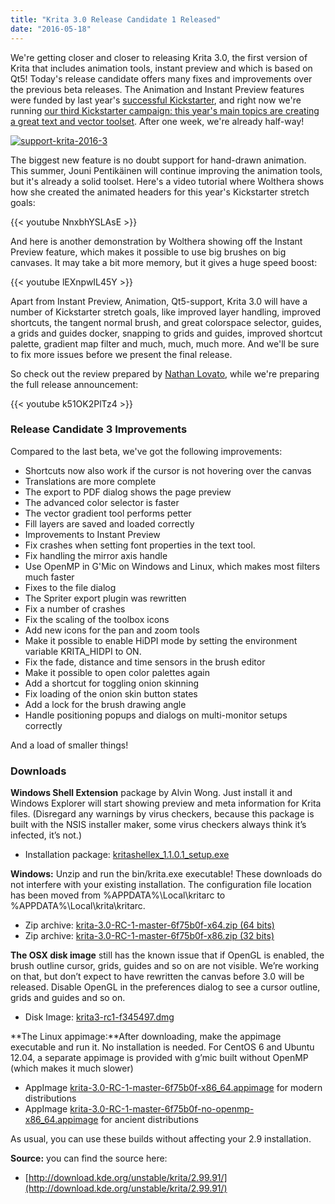 ```yaml
---
title: "Krita 3.0 Release Candidate 1 Released"
date: "2016-05-18"
---
```


We're getting closer and closer to releasing Krita 3.0, the first version of Krita that includes animation tools, instant preview and which is based on Qt5! Today's release candidate offers many fixes and improvements over the previous beta releases. The Animation and Instant Preview features were funded by last year's [successful Kickstarter](https://www.kickstarter.com/projects/krita/krita-free-paint-app-lets-make-it-faster-than-phot), and right now we're running [our third Kickstarter campaign: this year's main topics are creating a great text and vector toolset](https://www.kickstarter.com/projects/krita/krita-2016-lets-make-text-and-vector-art-awesome). After one week, we're already half-way!

[![support-krita-2016-3](../images/support-krita-2016-3-1024x132.png)](https://www.kickstarter.com/projects/krita/krita-2016-lets-make-text-and-vector-art-awesome)

The biggest new feature is no doubt support for hand-drawn animation. This summer, Jouni Pentikäinen will continue improving the animation tools, but it's already a solid toolset. Here's a video tutorial where Wolthera shows how she created the animated headers for this year's Kickstarter stretch goals:

{{< youtube NnxbhYSLAsE >}}

And here is another demonstration by Wolthera showing off the Instant Preview feature, which makes it possible to use big brushes on big canvases. It may take a bit more memory, but it gives a huge speed boost:

{{< youtube lEXnpwIL45Y >}}

Apart from Instant Preview, Animation, Qt5-support, Krita 3.0 will have a number of Kickstarter stretch goals, like improved layer handling, improved shortcuts, the tangent normal brush, and great colorspace selector, guides, a grids and guides docker, snapping to grids and guides, improved shortcut palette, gradient map filter and much, much, much more. And we'll be sure to fix more issues before we present the final release.

So check out the review prepared by [Nathan Lovato](http://gdquest.com/), while we're preparing the full release announcement:

{{< youtube k51OK2PlTz4 >}}

### Release Candidate 3 Improvements

Compared to the last beta, we've got the following improvements:

- Shortcuts now also work if the cursor is not hovering over the canvas
- Translations are more complete
- The export to PDF dialog shows the page preview
- The advanced color selector is faster
- The vector gradient tool performs petter
- Fill layers are saved and loaded correctly
- Improvements to Instant Preview
- Fix crashes when setting font properties in the text tool.
- Fix handling the mirror axis handle
- Use OpenMP in G'Mic on Windows and Linux, which makes most filters much faster
- Fixes to the file dialog
- The Spriter export plugin was rewritten
- Fix a number of crashes
- Fix the scaling of the toolbox icons
- Add new icons for the pan and zoom tools
- Make it possible to enable HiDPI mode by setting the environment variable KRITA\_HIDPI to ON.
- Fix the fade, distance and time sensors in the brush editor
- Make it possible to open color palettes again
- Add a shortcut for toggling onion skinning
- Fix loading of the onion skin button states
- Add a lock for the brush drawing angle
- Handle positioning popups and dialogs on multi-monitor setups correctly

And a load of smaller things!

### Downloads

**Windows Shell Extension** package by Alvin Wong. Just install it and Windows Explorer will start showing preview and meta information for Krita files. (Disregard any warnings by virus checkers, because this package is built with the NSIS installer maker, some virus checkers always think it’s infected, it’s not.)

- Installation package: [kritashellex\_1.1.0.1\_setup.exe](http://files.kde.org/krita/3/windows/kritashellex_1.1.0.1_setup.exe)

**Windows:** Unzip and run the bin/krita.exe executable! These downloads do not interfere with your existing installation. The configuration file location has been moved from %APPDATA%\\Local\\kritarc to %APPDATA%\\Local\\krita\\kritarc.

- Zip archive: [krita-3.0-RC-1-master-6f75b0f-x64.zip (64 bits)](http://files.kde.org/krita/3/windows/krita-3.0-RC-1-master-6f75b0f-x64.zip)
- Zip archive: [krita-3.0-RC-1-master-6f75b0f-x86.zip (32 bits)](http://files.kde.org/krita/3/windows/krita-3.0-RC-1-master-6f75b0f-x86.zip)

**The OSX disk image** still has the known issue that if OpenGL is enabled, the brush outline cursor, grids, guides and so on are not visible. We’re working on that, but don’t expect to have rewritten the canvas before 3.0 will be released. Disable OpenGL in the preferences dialog to see a cursor outline, grids and guides and so on.

- Disk Image: [krita3-rc1-f345497.dmg](http://files.kde.org/krita/3/osx/krita3-rc1-f345497.dmg)

**The Linux appimage:**After downloading, make the appimage executable and run it. No installation is needed. For CentOS 6 and Ubuntu 12.04, a separate appimage is provided with g’mic built without OpenMP (which makes it much slower)

- AppImage [krita-3.0-RC-1-master-6f75b0f-x86\_64.appimage](http://files.kde.org/krita/3/linux/krita-3.0-RC-1-master-6f75b0f-x86_64.appimage) for modern distributions
- AppImage [krita-3.0-RC-1-master-6f75b0f-no-openmp-x86\_64.appimage](http://files.kde.org/krita/3/linux/krita-3.0-RC-1-master-6f75b0f-no-openmp-x86_64.appimage) for ancient distributions

As usual, you can use these builds without affecting your 2.9 installation.

**Source:** you can find the source here:

- [http://download.kde.org/unstable/krita/2.99.91/](http://download.kde.org/unstable/krita/2.99.91/)
